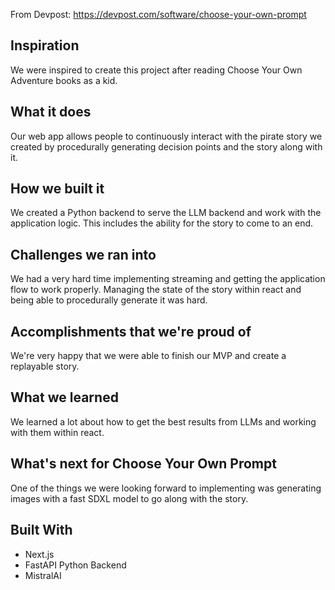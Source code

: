 From Devpost: https://devpost.com/software/choose-your-own-prompt

## Inspiration
We were inspired to create this project after reading Choose Your Own Adventure books as a kid.

## What it does
Our web app allows people to continuously interact with the pirate story we created by procedurally generating decision points and the story along with it.

## How we built it
We created a Python backend to serve the LLM backend and work with the application logic. This includes the ability for the story to come to an end.

## Challenges we ran into
We had a very hard time implementing streaming and getting the application flow to work properly. Managing the state of the story within react and being able to procedurally generate it was hard.

## Accomplishments that we're proud of
We're very happy that we were able to finish our MVP and create a replayable story.

## What we learned
We learned a lot about how to get the best results from LLMs and working with them within react.

## What's next for Choose Your Own Prompt
One of the things we were looking forward to implementing was generating images with a fast SDXL model to go along with the story.

## Built With
- Next.js
- FastAPI Python Backend
- MistralAI
